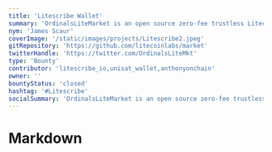 ```yaml
---
title: 'Litescribe Wallet'
summary: 'OrdinalsLiteMarket is an open source zero-fee trustless Litecoin NFT marketplace based on partially signed litecoin transactions'
nym: 'James Scaur'
coverImage: '/static/images/projects/Litescribe2.jpeg'
gitRepository: 'https://github.com/litecoinlabs/market'
twitterHandle: 'https://twitter.com/OrdinalsLiteMkt'
type: 'Bounty'
contributor: 'litescribe_io,unisat_wallet,anthonyonchain'
owner: ''
bountyStatus: 'closed'
hashtag: '#Litescribe'
socialSummary: 'OrdinalsLiteMarket is an open source zero-fee trustless Litecoin NFT marketplace based on partially signed litecoin transactions'
---
```


# Markdown
